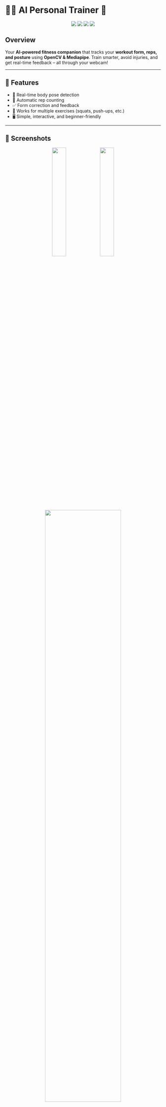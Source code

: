 # 🏋️‍♂️ AI Personal Trainer 🤖  

<p align="center">
<img src="https://img.shields.io/badge/Python-3.10-blue?style=for-the-badge&logo=python" />
<img src="https://img.shields.io/badge/OpenCV-4.x-green?style=for-the-badge&logo=opencv" />
<img src="https://img.shields.io/badge/MediaPipe-Computer%20Vision-orange?style=for-the-badge&logo=mediapipe" />
<img src="https://img.shields.io/badge/DeepLearning-TensorFlow%20/PyTorch-red?style=for-the-badge&logo=tensorflow" /> 
</p>

## Overview
Your **AI-powered fitness companion** that tracks your **workout form, reps, and posture** using **OpenCV & Mediapipe**. Train smarter, avoid injuries, and get real-time feedback – all through your webcam!  

---

## 🚀 Features  
- 🎥 Real-time body pose detection  
- 🔢 Automatic rep counting  
- ✅ Form correction and feedback  
- 🏃 Works for multiple exercises (squats, push-ups, etc.)  
- 🖥️ Simple, interactive, and beginner-friendly  

---

## 📸 Screenshots  
<p align="center">
  <img src ="https://github.com/user-attachments/assets/36725458-43fd-4948-8831-af97ba51a4e9" width="30%" />
  <img src="https://github.com/user-attachments/assets/d79d15f1-1c26-4b8c-9b5a-7e9cb113af94" width="30%" />
  <img src="https://github.com/user-attachments/assets/37361b2c-b233-4fe2-be84-e240bae6a3ec" width="70%" />
</p>  

---

## 🎬 Demo Videos  

  <p align="center">
    <video src="https://github.com/user-attachments/assets/b5a997fc-4f9e-446c-b36b-81d75637dc9d"width="70%" controls></video>
  </p>

## 🛠️ Tech Stack  
- Python 🐍  
- OpenCV 👁️  
- Mediapipe ✋  
- Numpy 🔢  

---

## 🤝 Contributing  
Pull requests are welcome! Feel free to open an issue if you’d like to add more exercises.  

---

## ⭐ Support  
If you find this project useful, consider giving it a ⭐ to support the repo!  
